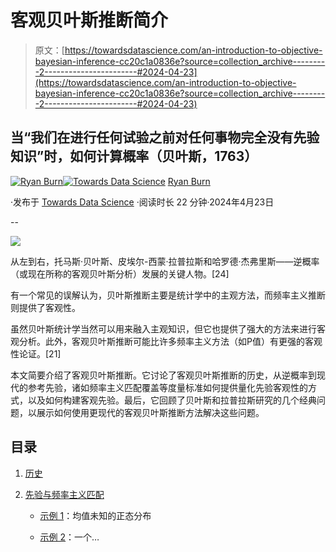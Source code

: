 # 客观贝叶斯推断简介

> 原文：[https://towardsdatascience.com/an-introduction-to-objective-bayesian-inference-cc20c1a0836e?source=collection_archive---------2-----------------------#2024-04-23](https://towardsdatascience.com/an-introduction-to-objective-bayesian-inference-cc20c1a0836e?source=collection_archive---------2-----------------------#2024-04-23)

## 当“我们在进行任何试验之前对任何事物完全没有先验知识”时，如何计算概率（贝叶斯，1763）

[](https://medium.com/@ryan.burn?source=post_page---byline--cc20c1a0836e--------------------------------)[![Ryan Burn](../Images/5d45aa3c86bbcd5f30e92f2cb6a484f6.png)](https://medium.com/@ryan.burn?source=post_page---byline--cc20c1a0836e--------------------------------)[](https://towardsdatascience.com/?source=post_page---byline--cc20c1a0836e--------------------------------)[![Towards Data Science](../Images/a6ff2676ffcc0c7aad8aaf1d79379785.png)](https://towardsdatascience.com/?source=post_page---byline--cc20c1a0836e--------------------------------) [Ryan Burn](https://medium.com/@ryan.burn?source=post_page---byline--cc20c1a0836e--------------------------------)

·发布于 [Towards Data Science](https://towardsdatascience.com/?source=post_page---byline--cc20c1a0836e--------------------------------) ·阅读时长 22 分钟·2024年4月23日

--

![](../Images/9da3b8eb9a343437602a6d6ba3cd3d21.png)

从左到右，托马斯·贝叶斯、皮埃尔-西蒙·拉普拉斯和哈罗德·杰弗里斯——逆概率（或现在所称的客观贝叶斯分析）发展的关键人物。[24]

有一个常见的误解认为，贝叶斯推断主要是统计学中的主观方法，而频率主义推断则提供了客观性。

虽然贝叶斯统计学当然可以用来融入主观知识，但它也提供了强大的方法来进行客观分析。此外，客观贝叶斯推断可能比许多频率主义方法（如P值）有更强的客观性论证。[21]

本文简要介绍了客观贝叶斯推断。它讨论了客观贝叶斯推断的历史，从逆概率到现代的参考先验，诸如频率主义匹配覆盖等度量标准如何提供量化先验客观性的方式，以及如何构建客观先验。最后，它回顾了贝叶斯和拉普拉斯研究的几个经典问题，以展示如何使用更现代的客观贝叶斯推断方法解决这些问题。

## 目录

1.  [历史](#49ec)

1.  [先验与频率主义匹配](#cac1)

    - [示例 1](#0cd0)：均值未知的正态分布

    - [示例 2](#c543)：一个…
